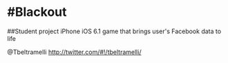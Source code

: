 #Blackout
======================

##Student project
iPhone iOS 6.1 game that brings user's Facebook data to life

@Tbeltramelli <http://twitter.com/#!/tbeltramelli/>